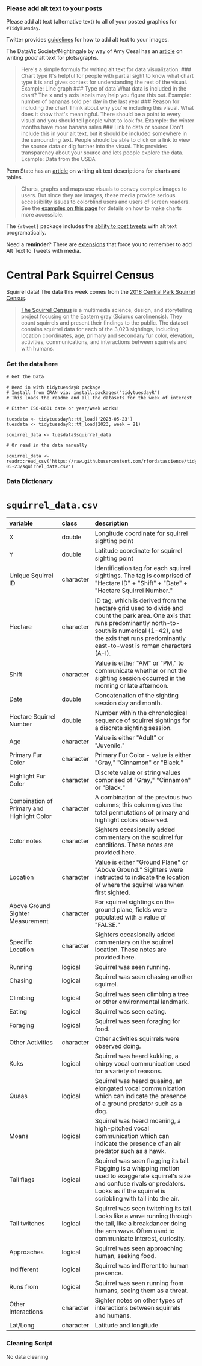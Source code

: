 ### Please add alt text to your posts

Please add alt text (alternative text) to all of your posted graphics
for `#TidyTuesday`.

Twitter provides
[guidelines](https://help.twitter.com/en/using-twitter/picture-descriptions)
for how to add alt text to your images.

The DataViz Society/Nightingale by way of Amy Cesal has an
[article](https://medium.com/nightingale/writing-alt-text-for-data-visualization-2a218ef43f81)
on writing *good* alt text for plots/graphs.

> Here's a simple formula for writing alt text for data visualization:
> \### Chart type It's helpful for people with partial sight to know
> what chart type it is and gives context for understanding the rest of
> the visual. Example: Line graph \### Type of data What data is
> included in the chart? The x and y axis labels may help you figure
> this out. Example: number of bananas sold per day in the last year
> \### Reason for including the chart Think about why you're including
> this visual. What does it show that's meaningful. There should be a
> point to every visual and you should tell people what to look for.
> Example: the winter months have more banana sales \### Link to data or
> source Don't include this in your alt text, but it should be included
> somewhere in the surrounding text. People should be able to click on a
> link to view the source data or dig further into the visual. This
> provides transparency about your source and lets people explore the
> data. Example: Data from the USDA

Penn State has an
[article](https://accessibility.psu.edu/images/charts/) on writing alt
text descriptions for charts and tables.

> Charts, graphs and maps use visuals to convey complex images to users.
> But since they are images, these media provide serious accessibility
> issues to colorblind users and users of screen readers. See the
> [examples on this page](https://accessibility.psu.edu/images/charts/)
> for details on how to make charts more accessible.

The `{rtweet}` package includes the [ability to post
tweets](https://docs.ropensci.org/rtweet/reference/post_tweet.html) with
alt text programatically.

Need a **reminder**? There are
[extensions](https://chrome.google.com/webstore/detail/twitter-required-alt-text/fpjlpckbikddocimpfcgaldjghimjiik/related)
that force you to remember to add Alt Text to Tweets with media.

# Central Park Squirrel Census

Squirrel data! The data this week comes from the [2018 Central Park Squirrel Census](https://data.cityofnewyork.us/Environment/2018-Central-Park-Squirrel-Census-Squirrel-Data/vfnx-vebw).

> [The Squirrel Census](https://www.thesquirrelcensus.com/) is a multimedia science, design, and storytelling project focusing on the Eastern gray (Sciurus carolinensis). They count squirrels and present their findings to the public. The dataset contains squirrel data for each of the 3,023 sightings, including location coordinates, age, primary and secondary fur color, elevation, activities, communications, and interactions between squirrels and with humans.



### Get the data here

```{r}
# Get the Data

# Read in with tidytuesdayR package 
# Install from CRAN via: install.packages("tidytuesdayR")
# This loads the readme and all the datasets for the week of interest

# Either ISO-8601 date or year/week works!

tuesdata <- tidytuesdayR::tt_load('2023-05-23')
tuesdata <- tidytuesdayR::tt_load(2023, week = 21)

squirrel_data <- tuesdata$squirrel_data

# Or read in the data manually

squirrel_data <- readr::read_csv('https://raw.githubusercontent.com/rfordatascience/tidytuesday/master/data/2023/2023-05-23/squirrel_data.csv')

```

### Data Dictionary

# `squirrel_data.csv`

|variable                                   |class     |description                                |
|:------------------------------------------|:---------|:------------------------------------------|
|X                                          |double    |Longitude coordinate for squirrel sighting point                                          |
|Y                                          |double    |Latitude coordinate for squirrel sighting point                                          |
|Unique Squirrel ID                         |character |Identification tag for each squirrel sightings. The tag is comprised of "Hectare ID" + "Shift" + "Date" + "Hectare Squirrel Number."                        |
|Hectare                                    |character |ID tag, which is derived from the hectare grid used to divide and count the park area. One axis that runs predominantly north-to-south is numerical (1-42), and the axis that runs predominantly east-to-west is roman characters (A-I).                                    |
|Shift                                      |character |Value is either "AM" or "PM," to communicate whether or not the sighting session occurred in the morning or late afternoon.                                      |
|Date                                       |double    |Concatenation of the sighting session day and month.                                       |
|Hectare Squirrel Number                    |double    |Number within the chronological sequence of squirrel sightings for a discrete sighting session.                    |
|Age                                        |character |Value is either "Adult" or "Juvenile."                                        |
|Primary Fur Color                          |character |Primary Fur Color - value is either "Gray," "Cinnamon" or "Black."                          |
|Highlight Fur Color                        |character |Discrete value or string values comprised of "Gray," "Cinnamon" or "Black."                        |
|Combination of Primary and Highlight Color |character |A combination of the previous two columns; this column gives the total permutations of primary and highlight colors observed. |
|Color notes                                |character |Sighters occasionally added commentary on the squirrel fur conditions. These notes are provided here.                                |
|Location                                   |character |Value is either "Ground Plane" or "Above Ground." Sighters were instructed to indicate the location of where the squirrel was when first sighted.                                 |
|Above Ground Sighter Measurement           |character |For squirrel sightings on the ground plane, fields were populated with a value of "FALSE."          |
|Specific Location                          |character |Sighters occasionally added commentary on the squirrel location. These notes are provided here.                         |
|Running                                    |logical   |Squirrel was seen running.                                   |
|Chasing                                    |logical   |Squirrel was seen chasing another squirrel.                                 |
|Climbing                                   |logical   |Squirrel was seen climbing a tree or other environmental landmark.                                  |
|Eating                                     |logical   |Squirrel was seen eating.                                    |
|Foraging                                   |logical   |Squirrel was seen foraging for food.                                  |
|Other Activities                           |character |Other activities squirrels were observed doing.                           |
|Kuks                                       |logical   |Squirrel was heard kukking, a chirpy vocal communication used for a variety of reasons.                                       |
|Quaas                                      |logical   |Squirrel was heard quaaing, an elongated vocal communication which can indicate the presence of a ground predator such as a dog.                                      |
|Moans                                      |logical   |Squirrel was heard moaning, a high-pitched vocal communication which can indicate the presence of an air predator such as a hawk.                                     |
|Tail flags                                 |logical   |Squirrel was seen flagging its tail. Flagging is a whipping motion used to exaggerate squirrel's size and confuse rivals or predators. Looks as if the squirrel is scribbling with tail into the air.                                 |
|Tail twitches                              |logical   |Squirrel was seen twitching its tail. Looks like a wave running through the tail, like a breakdancer doing the arm wave. Often used to communicate interest, curiosity.                              |
|Approaches                                 |logical   |Squirrel was seen approaching human, seeking food.                                 |
|Indifferent                                |logical   |Squirrel was indifferent to human presence.                               |
|Runs from                                  |logical   |Squirrel was seen running from humans, seeing them as a threat.                                 |
|Other Interactions                         |character |Sighter notes on other types of interactions between squirrels and humans.                         |
|Lat/Long                                   |character |Latitude and longitude                                  |

### Cleaning Script

No data cleaning
